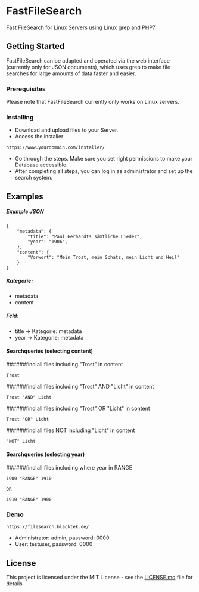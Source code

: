 # FastFileSearch

Fast FileSearch for Linux Servers using Linux grep and PHP7

## Getting Started

FastFileSearch can be adapted and operated via the web interface (currently only for JSON documents), which uses grep to make file searches for large amounts of data faster and easier.

### Prerequisites

Please note that FastFileSearch currently only works on Linux servers.

### Installing

* Download and upload files to your Server. 
* Access the installer
```
https://www.yourdomain.com/installer/
```
* Go through the steps. Make sure you set right permissions to make your Database accessible.
* After completing all steps, you can log in as administrator and set up the search system.

## Examples

##### Example JSON
```
{
    "metadata": {
        "title": "Paul Gerhardts sämtliche Lieder",
        "year": "1906",
    },
    "content": {
        "Vorwort": "Mein Trost, mein Schatz, mein Licht und Heil"
    }
}
```

##### Kategorie: 
* metadata
* content
##### Feld: 
* title -> Kategorie: metadata
* year  -> Kategorie: metadata

#### Searchqueries (selecting content)
######find all files including "Trost" in content

```
Trost  
```
######find all files including "Trost" AND "Licht" in content 

```
Trost "AND" Licht  
```

######find all files including "Trost" OR "Licht" in content 

```
Trost "OR" Licht  
```

######find all files NOT including "Licht" in content 

```
"NOT" Licht  
```
#### Searchqueries (selecting year)
######find all files including where year in RANGE

```
1900 "RANGE" 1910

OR

1910 "RANGE" 1900
```


### Demo
```
https://filesearch.blacktek.de/
```
* Administrator: admin, password: 0000
* User: testuser, password: 0000 

## License

This project is licensed under the MIT License - see the [LICENSE.md](LICENSE.md) file for details
